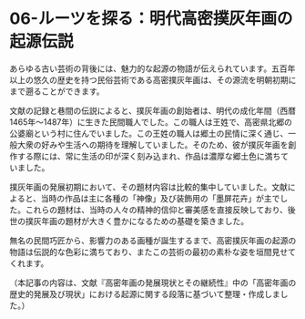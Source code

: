 # 06-ルーツを探る：明代高密撲灰年画の起源伝説

あらゆる古い芸術の背後には、魅力的な起源の物語が伝えられています。五百年以上の悠久の歴史を持つ民俗芸術である高密撲灰年画は、その源流を明朝初期にまで遡ることができます。

文献の記録と巷間の伝説によると、撲灰年画の創始者は、明代の成化年間（西暦1465年～1487年）に生きた民間職人でした。この職人は王姓で、高密県北郷の公婆廟という村に住んでいました。この王姓の職人は郷土の民情に深く通じ、一般大衆の好みや生活への期待を理解していました。そのため、彼が撲灰年画を創作する際には、常に生活の印が深く刻み込まれ、作品は濃厚な郷土色に満ちていました。

撲灰年画の発展初期において、その題材内容は比較的集中していました。文献によると、当時の作品は主に各種の「神像」及び装飾用の「墨屏花卉」が主でした。これらの題材は、当時の人々の精神的信仰と審美感を直接反映しており、後世の撲灰年画の題材が大きく豊かになるための基礎を築きました。

無名の民間巧匠から、影響力のある画種が誕生するまで、高密撲灰年画の起源の物語は伝説的な色彩に満ちており、またこの芸術の最初の素朴な姿を垣間見せてくれます。

（本記事の内容は、文献『高密年画の発展現状とその継続性』中の「高密年画の歴史的発展及び現状」における起源に関する段落に基づいて整理・作成しました。）
